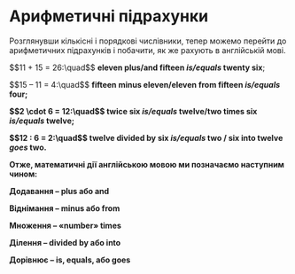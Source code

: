 # Арифметичні підрахунки

<p>Розглянувши кількісні і порядкові числівники, тепер можемо перейти до арифметичних підрахунків і побачити, як же рахують в англійській мові.</p>

<p>$$11 + 15 = 26:\quad$$ <b>eleven <span class="p2">plus/and</span> fifteen <i>is/equals</i> twenty six</b>;</p>

<p>$$15 – 11 = 4:\quad$$ <b>fifteen <span class="p2">minus</span> eleven/eleven <span class="p2">from</span> fifteen <i>is/equals</i> four;</p>

<p>$$2 \cdot 6 = 12:\quad$$ <b><span class="p2">twice</span> six <i>is/equals</i> twelve/two <span class="p2">times</span> six <i>is/equals</i> twelve;</p>

<p>$$12 : 6 = 2:\quad$$ <b>twelve <span class="p2">divided by</span> six <i>is/equals</i> two / six <span class="p2">into</span> twelve <i>goes</i> two.</p>

<p><b>Отже, математичні дії англійcькою мовою ми позначаємо наступним чином:</b></p>

<p>Додавання – plus або and</p>
<p>Віднімання – minus або from</p>
<p>Множення – «number» times</p>
<p>Ділення – divided by або into</p>
<p>Дорівнює – is, equals, або goes</p>